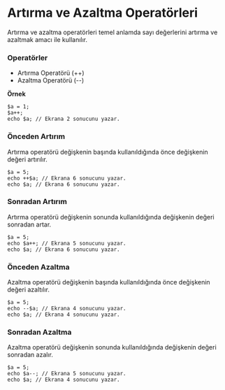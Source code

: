 # Artırma ve Azaltma Operatörleri
Artırma ve azaltma operatörleri temel anlamda sayı değerlerini artırma ve azaltmak amacı ile kullanılır.

### Operatörler
- Artırma Operatörü (++)
- Azaltma Operatörü (--)

**Örnek**

```
$a = 1;
$a++;
echo $a; // Ekrana 2 sonucunu yazar.
```

### Önceden Artırım

Artırma operatörü değişkenin başında kullanıldığında önce değişkenin değeri artırılır.

```
$a = 5;
echo ++$a; // Ekrana 6 sonucunu yazar.
echo $a; // Ekrana 6 sonucunu yazar.
```

### Sonradan Artırım

Artırma operatörü değişkenin sonunda kullanıldığında değişkenin değeri sonradan artar.

```
$a = 5;
echo $a++; // Ekrana 5 sonucunu yazar.
echo $a; // Ekrana 6 sonucunu yazar.
```

### Önceden Azaltma

Azaltma operatörü değişkenin başında kullanıldığında önce değişkenin değeri azaltılır.

```
$a = 5;
echo --$a; // Ekrana 4 sonucunu yazar.
echo $a; // Ekrana 4 sonucunu yazar.
```

### Sonradan Azaltma

Azaltma operatörü değişkenin sonunda kullanıldığında değişkenin değeri sonradan azalır.

```
$a = 5;
echo $a--; // Ekrana 5 sonucunu yazar.
echo $a; // Ekrana 4 sonucunu yazar.
```
